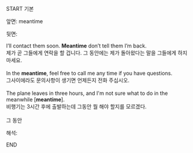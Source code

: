 START
기본

앞면:
meantime


뒷면:
<div>I’ll contact them soon. <b>Meantime</b> don’t tell them I’m back. </div><div>제가 곧 그들에게 연락을 할 겁니다. 그 동안에는 제가 돌아왔다는 말을 그들에게 하지 마세요.</div><div><br></div><div><div>In the <strong>meantime</strong>, feel free to call me any time if you have questions. </div><div><div>그사이에라도 문의사항이 생기면 언제든지 전화 주십시오.</div></div></div><div><br></div><div><div>The plane leaves in three hours, and I'm not sure what to do in the meanwhile [<strong>meantime</strong>]. </div><div><div>비행기는 3시간 후에 출발하는데 그동안 뭘 해야 할지를 모르겠다.</div></div></div><div><br></div>그 동안<br>


해석:
<!--ID: 1746614454265-->
END